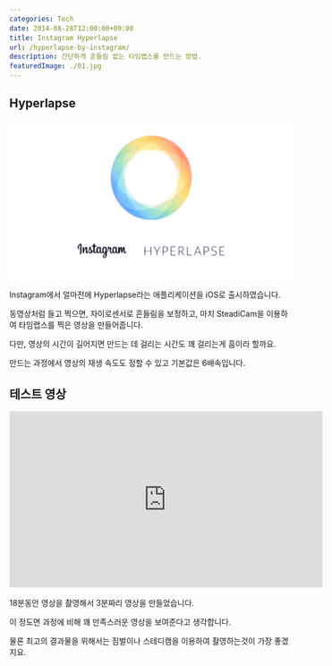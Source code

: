 ```yaml
---
categories: Tech
date: 2014-08-28T12:00:00+09:00
title: Instagram Hyperlapse
url: /hyperlapse-by-instagram/
description: 간단하게 흔들림 없는 타임랩스를 만드는 방법.
featuredImage: ./01.jpg
---
```


## Hyperlapse

![Hyperlapse Logo](01.jpg)

Instagram에서 얼마전에 Hyperlapse라는 애플리케이션을 iOS로 출시하였습니다.

동영상처럼 들고 찍으면, 자이로센서로 흔들림을 보정하고, 마치 SteadiCam을 이용하여 타임랩스를 찍은 영상을 만들어줍니다.

다만, 영상의 시간이 길어지면 만드는 데 걸리는 시간도 꽤 걸리는게 흠이라 할까요.

만드는 과정에서 영상의 재생 속도도 정할 수 있고 기본값은 6배속입니다.

## 테스트 영상

<iframe width="560" height="315" src="https://www.youtube.com/embed/HZu-Y9emcT0" frameborder="0" allow="accelerometer; autoplay; encrypted-media; gyroscope; picture-in-picture" allowfullscreen></iframe>

18분동안 영상을 촬영해서 3분짜리 영상을 만들었습니다.

이 정도면 과정에 비해 꽤 만족스러운 영상을 보여준다고 생각합니다.

물론 최고의 결과물을 위해서는 짐벌이나 스테디캠을 이용하여 촬영하는것이 가장 좋겠지요.
